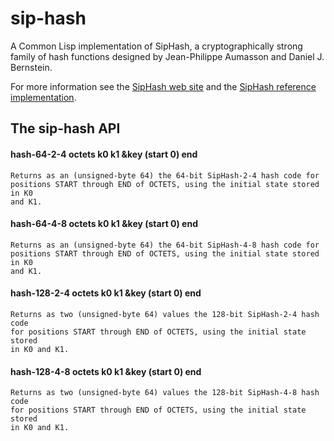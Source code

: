 # sip-hash

A Common Lisp implementation of SipHash, a cryptographically strong family of
hash functions designed by Jean-Philippe Aumasson and Daniel J. Bernstein.

For more information see the [SipHash web site](http://131002.net/siphash) and
the [SipHash reference implementation](https://github.com/veorq/SipHash).

## The sip-hash API

#### hash-64-2-4 octets k0 k1 &key (start 0) end

```
Returns as an (unsigned-byte 64) the 64-bit SipHash-2-4 hash code for
positions START through END of OCTETS, using the initial state stored in K0
and K1.
```

#### hash-64-4-8 octets k0 k1 &key (start 0) end

```
Returns as an (unsigned-byte 64) the 64-bit SipHash-4-8 hash code for
positions START through END of OCTETS, using the initial state stored in K0
and K1.
```

#### hash-128-2-4 octets k0 k1 &key (start 0) end

```
Returns as two (unsigned-byte 64) values the 128-bit SipHash-2-4 hash code
for positions START through END of OCTETS, using the initial state stored
in K0 and K1.
```

#### hash-128-4-8 octets k0 k1 &key (start 0) end

```
Returns as two (unsigned-byte 64) values the 128-bit SipHash-4-8 hash code
for positions START through END of OCTETS, using the initial state stored
in K0 and K1.
```
